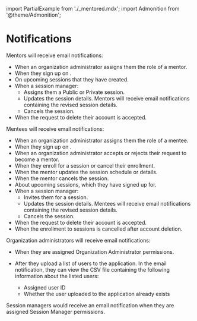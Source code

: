 import PartialExample from './_mentored.mdx';
import Admonition from '@theme/Admonition';

# Notifications

Mentors will receive email notifications:

* When an organization administrator assigns them the role of a mentor.
* When they sign up on <PartialExample mentored />.
* On upcoming sessions that they have created.
* When a session manager:
    * Assigns them a Public or Private session.
    * Updates the session details. Mentors will receive email notifications containing the revised session details.
    * Cancels the session.
* When the request to delete their account is accepted.

Mentees will receive email notifications:

* When an organization administrator assigns them the role of a mentee.
* When they sign up on <PartialExample mentored />.
* When an organization administrator accepts or rejects their request to become a mentor.
* When they enroll for a session or cancel their enrollment.
* When the mentor updates the session schedule or details.
* When the mentor cancels the session.
* About upcoming sessions, which they have signed up for.
* When a session manager:
    * Invites them for a session.
    * Updates the session details. Mentees will receive email notifications containing the revised session details.
    * Cancels the session.
* When the request to delete their account is accepted.
* When the enrollment to sessions is cancelled after account deletion.

Organization administrators will receive email notifications:

* When they are assigned Organization Administrator permissions.
* After they upload a list of users to the application. In the email notification, they can view the CSV file containing the following information about the listed users:

    * Assigned user ID
    * Whether the user uploaded to the application already exists

Session managers would receive an email notification when they are assigned Session Manager permissions.






